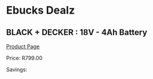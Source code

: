 
# Ebucks Dealz
## BLACK + DECKER : 18V - 4Ah Battery
[Product Page](https://www.ebucks.com/web/shop/productSelected.do?prodId=381616028&catId=1233326392)

Price: R799.00

Savings: 


	